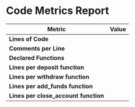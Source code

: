 # Code Metrics Report

| Metric                                | Value     |
|---------------------------------------|-----------|
| **Lines of Code**                     |        |
| **Comments per Line**                 |         |
| **Declared Functions**                |          |
| **Lines per deposit function**        |         |
| **Lines per withdraw function**       |         |
| **Lines per add_funds function**      |         |
| **Lines per close_account function**  |         |

